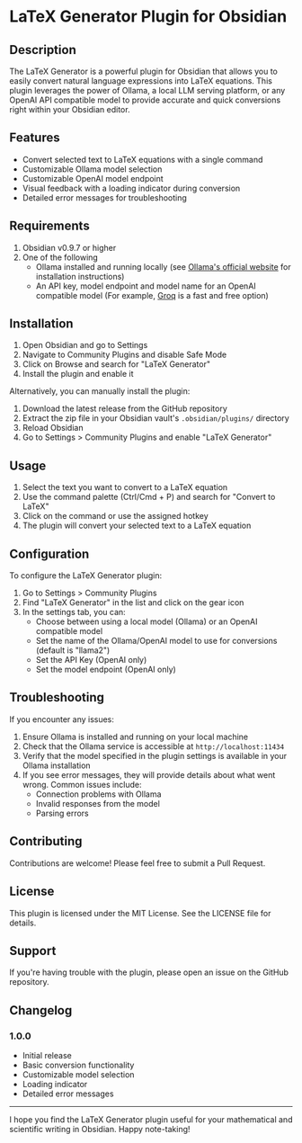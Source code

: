 # LaTeX Generator Plugin for Obsidian

## Description

The LaTeX Generator is a powerful plugin for Obsidian that allows you to easily convert natural language expressions into LaTeX equations. This plugin leverages the power of Ollama, a local LLM serving platform, or any OpenAI API compatible model to provide accurate and quick conversions right within your Obsidian editor.

## Features

- Convert selected text to LaTeX equations with a single command
- Customizable Ollama model selection
- Customizable OpenAI model endpoint
- Visual feedback with a loading indicator during conversion
- Detailed error messages for troubleshooting

## Requirements

1. Obsidian v0.9.7 or higher
2. One of the following
   - Ollama installed and running locally (see [Ollama's official website](https://ollama.com/) for installation instructions)
   - An API key, model endpoint and model name for an OpenAI compatible model (For example, [Groq](https://groq.com/) is a fast and free option)

## Installation

1. Open Obsidian and go to Settings
2. Navigate to Community Plugins and disable Safe Mode
3. Click on Browse and search for "LaTeX Generator"
4. Install the plugin and enable it

Alternatively, you can manually install the plugin:

1. Download the latest release from the GitHub repository
2. Extract the zip file in your Obsidian vault's `.obsidian/plugins/` directory
3. Reload Obsidian
4. Go to Settings > Community Plugins and enable "LaTeX Generator"

## Usage

1. Select the text you want to convert to a LaTeX equation
2. Use the command palette (Ctrl/Cmd + P) and search for "Convert to LaTeX"
3. Click on the command or use the assigned hotkey
4. The plugin will convert your selected text to a LaTeX equation

## Configuration

To configure the LaTeX Generator plugin:

1. Go to Settings > Community Plugins
2. Find "LaTeX Generator" in the list and click on the gear icon
3. In the settings tab, you can:
   - Choose between using a local model (Ollama) or an OpenAI compatible model
   - Set the name of the Ollama/OpenAI model to use for conversions (default is "llama2")
   - Set the API Key (OpenAI only)
   - Set the model endpoint (OpenAI only)

## Troubleshooting

If you encounter any issues:

1. Ensure Ollama is installed and running on your local machine
2. Check that the Ollama service is accessible at `http://localhost:11434`
3. Verify that the model specified in the plugin settings is available in your Ollama installation
4. If you see error messages, they will provide details about what went wrong. Common issues include:
   - Connection problems with Ollama
   - Invalid responses from the model
   - Parsing errors

## Contributing

Contributions are welcome! Please feel free to submit a Pull Request.

## License

This plugin is licensed under the MIT License. See the LICENSE file for details.

## Support

If you're having trouble with the plugin, please open an issue on the GitHub repository.

## Changelog

### 1.0.0

- Initial release
- Basic conversion functionality
- Customizable model selection
- Loading indicator
- Detailed error messages

---

I hope you find the LaTeX Generator plugin useful for your mathematical and scientific writing in Obsidian. Happy note-taking!

